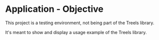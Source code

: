 # Application - Objective

This project is a testing environment, not being part of the Treels library.

It's meant to show and display a usage example of the Treels library.
